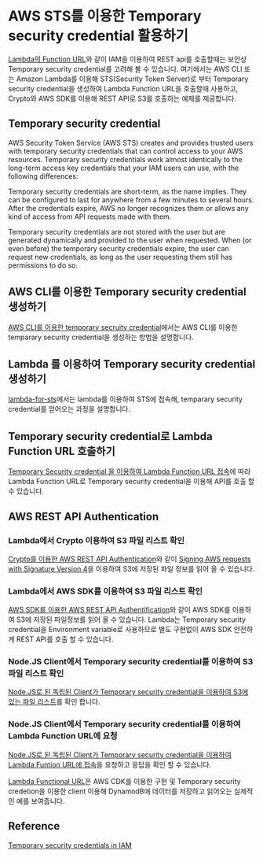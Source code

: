 # AWS STS를 이용한 Temporary security credential 활용하기 

[Lambda의 Function URL](https://aws.amazon.com/ko/about-aws/whats-new/2022/04/aws-lambda-function-urls-built-in-https-endpoints/)와 같이 IAM을 이용하여 REST api를 호출할때는 보안상 Temporary security credential를 고려해 볼 수 있습니다. 여기에서는 AWS CLI 또는 Amazon Lambda를 이용해 STS(Security Token Server)로 부터 Temporary security credential을 생성하여 Lambda Function URL을 호출할때 사용하고, Crypto와 AWS SDK를 이용해 REST API로 S3를 호출하는 예제를 제공합니다.

## Temporary security credential 

AWS Security Token Service (AWS STS) creates and provides trusted users with temporary security credentials that can control access to your AWS resources. Temporary security credentials work almost identically to the long-term access key credentials that your IAM users can use, with the following differences:

Temporary security credentials are short-term, as the name implies. They can be configured to last for anywhere from a few minutes to several hours. After the credentials expire, AWS no longer recognizes them or allows any kind of access from API requests made with them.

Temporary security credentials are not stored with the user but are generated dynamically and provided to the user when requested. When (or even before) the temporary security credentials expire, the user can request new credentials, as long as the user requesting them still has permissions to do so.


## AWS CLI를 이용한 Temporary security credential 생성하기 

[AWS CLI를 이용한 temporary secruity credential](https://github.com/kyopark2014/aws-security-token-service/blob/main/credential-using-aws-cli.md)에서는 AWS CLI를 이용한 temparary security credential을 생성하는 방법을 설명합니다. 

## Lambda 를 이용하여 Temporary security credential 생성하기 

[lambda-for-sts](https://github.com/kyopark2014/aws-security-token-service/tree/main/lambda-for-sts)에서는 lambda를 이용하여 STS에 접속해, temparary security credential를 얻어오는 과정을 설명합니다. 

## Temporary security credential로 Lambda Function URL 호출하기 

[Temporary Security credential 을 이용하여 Lambda Function URL 접속](https://github.com/kyopark2014/aws-security-token-service/blob/main/lambda-invation-using-temp-credential.md)에 따라 Lambda Function URL로 Temporary security credential을 이용해 API를 호출 할 수 있습니다.

## AWS REST API Authentication 

### Lambda에서 Crypto 이용하여 S3 파일 리스트 확인

[Crypto를 이용한 AWS REST API Authentication](https://github.com/kyopark2014/aws-security-token-service/tree/main/lambda-for-authentification-request-using-crypto)와 같이 [Signing AWS requests with Signature Version 4](https://docs.aws.amazon.com/general/latest/gr/sigv4_signing.html)을 이용하여 S3에 저장된 파일 정보를 읽어 올 수 있습니다. 

### Lambda에서 AWS SDK를 이용하여 S3 파일 리스트 확인

[AWS SDK를 이용한 AWS REST API Authentification](https://github.com/kyopark2014/aws-security-token-service/tree/main/lambda-for-authentification-request-using-sdk)와 같이 AWS SDK를 이용하여 S3에 저장된 파일정보를 읽어 올 수 있습니다. Lambda는 Temporary security credential을 Environment variable로 사용하므로 별도 구현없이 AWS SDK 안전하게 REST API를 호출 할 수 있습니다. 

### Node.JS Client에서 Temporary security credential를 이용하여 S3 파일 리스트 확인 

[Node.JS로 된 독립된 Client가 Temporary security credential을 이용하여 S3에 있는 파일 리스트](https://github.com/kyopark2014/aws-security-token-service/blob/main/client-s3get.md)를 확인 합니다. 

### Node.JS Client에서 Temporary security credential를 이용하여 Lambda Function URL에 요청 

[Node.JS로 된 독립된 Client가 Temporary security credential을 이용하여 Lambda Funtion URL에 접속](https://github.com/kyopark2014/aws-security-token-service/blob/main/client-url.md)을 요청하고 응답을 확인 할 수 있습니다. 

[Lambda Functional URL](https://github.com/kyopark2014/lambda-function-url)은 AWS CDK를 이용한 구현 및 Temporary security credetion을 이용한 client 이용해 DynamodB애 데이터를 저장하고 읽어오는 실제적인 예를 보여줍니다. 

## Reference

[Temporary security credentials in IAM](https://docs.aws.amazon.com/IAM/latest/UserGuide/id_credentials_temp.html)

